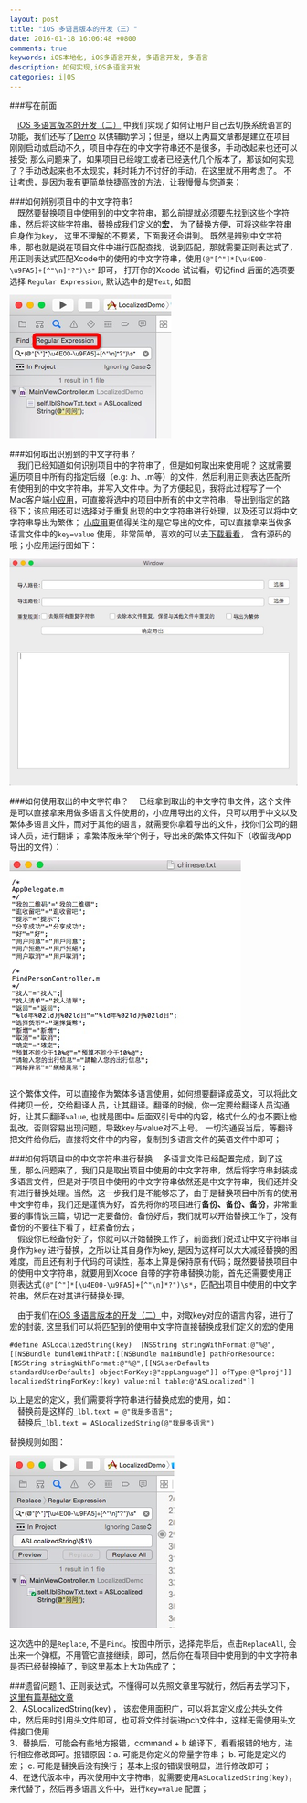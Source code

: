 ```yaml
---
layout: post
title: "iOS 多语言版本的开发（三）"
date: 2016-01-18 16:06:48 +0800
comments: true
keywords: iOS本地化, iOS多语言开发, 多语言开发, 多语言
description: 如何实现,iOS多语言开发
categories: i|OS
---
```

###写在前面

&emsp;[iOS 多语言版本的开发（二）](/blog/2016/01/15/localized02/) 中我们实现了如何让用户自己去切换系统语言的功能，我们还写了[Demo](https://github.com/Ashen-Zhao/easyLocalized) 以供辅助学习；但是，继以上两篇文章都是建立在项目刚刚启动或启动不久，项目中存在的中文字符串还不是很多，手动改起来也还可以接受; 那么问题来了，如果项目已经竣工或者已经迭代几个版本了，那该如何实现了？手动改起来也不太现实，耗时耗力不讨好的手动，在这里就不用考虑了。 不让考虑，是因为我有更简单快捷高效的方法，让我慢慢与您道来；  

###如何辨别项目中的中文字符串?  
&emsp;既然要替换项目中使用到的中文字符串，那么前提就必须要先找到这些个字符串，然后将这些字符串，替换成我们定义的**宏**， 为了替换方便，可将这些字符串自身作为`key`， 这里不理解的不要紧，下面我还会讲到。 既然是辨别中文字符串，那也就是说在项目文件中进行匹配查找，说到匹配，那就需要正则表达式了，用正则表达式匹配Xcode中的使用的中文字符串，使用`(@"[^"]*[\u4E00-\u9FA5]+[^"\n]*?")\s*` 即可， 打开你的Xcode 试试看，切记find 后面的选项要选择 `Regular Expression`, 默认选中的是`Text`, 如图  

![多语言](/images/localized301.png)  

###如何取出识别到的中文字符串？  
&emsp;我们已经知道如何识别项目中的字符串了，但是如何取出来使用呢？ 这就需要遍历项目中所有的指定后缀（e.g:  .h、.m等）的文件，然后利用正则表达匹配所有使用到的中文字符串，并写入文件中。为了方便起见，我将此过程写了一个Mac客户端[小应用](https://github.com/Ashen-Zhao/ReadChinese)，可直接将选中的项目中所有的中文字符串，导出到指定的路径下；该应用还可以选择对于重复出现的中文字符串进行处理，以及还可以将中文字符串导出为繁体； [小应用](https://github.com/Ashen-Zhao/ReadChinese)更值得关注的是它导出的文件，可以直接拿来当做多语言文件中的`key=value` 使用，非常简单，喜欢的可以去[下载看看](https://github.com/Ashen-Zhao/ReadChinese)， 含有源码的哦；小应用运行图如下：  

![多语言](/images/readChinese.jpg)  

###如何使用取出的中文字符串？
&emsp;已经拿到取出的中文字符串文件，这个文件是可以直接拿来用做多语言文件使用的，小应用导出的文件，只可以用于中文以及繁体多语言文件，而对于其他的语言，就需要你拿着导出的文件，找你们公司的翻译人员，进行翻译； 拿繁体版来举个例子，导出来的繁体文件如下（收留我App导出的文件）：  

![多语言](/images/localized303.png)  

这个繁体文件，可以直接作为繁体多语言使用，如何想要翻译成英文，可以将此文件拷贝一份，交给翻译人员，让其翻译。翻译的时候，你一定要给翻译人员沟通好，让其只翻译`value`, 也就是图中`=` 后面双引号中的内容，格式什么的也不要让他乱改，否则容易出现问题，导致key与value对不上号。 一切沟通妥当后，等翻译把文件给你后，直接将文件中的内容，复制到多语言文件的英语文件中即可；  

###如何将项目中的中文字符串进行替换
&emsp;多语言文件已经配置完成，到了这里，那么问题来了，我们只是取出项目中使用的中文字符串，然后将字符串封装成多语言文件，但是对于项目中使用的中文字符串依然还是中文字符串，我们还并没有进行替换处理。当然，这一步我们是不能够忘了，由于是替换项目中所有的使用中文字符串，我们还是谨慎为好，首先将你的项目进行**备份、备份、备份**，非常重要的事情说三篇，切记一定要备份。备份好后，我们就可以开始替换工作了，没有备份的不要往下看了，赶紧备份去；  
&emsp;假设你已经备份好了，你就可以开始替换工作了，前面我们说过让中文字符串自身作为`key` 进行替换，之所以让其自身作为key, 是因为这样可以大大减轻替换的困难度，而且还有利于代码的可读性，基本上算是保持原有代码；既然要替换项目中的使用中文字符串，就要用到Xcode 自带的字符串替换功能，首先还需要使用正则表达式`(@"[^"]*[\u4E00-\u9FA5]+[^"\n]*?")\s*`，匹配出项目中使用的中文字符串，然后在对其进行替换处理。  

&emsp;由于我们在[iOS 多语言版本的开发（二）](/blog/2016/01/15/localized02/)中，对取key对应的语言内容，进行了宏的封装, 这里我们可以将匹配到的使用中文字符直接替换成我们定义的宏的使用
<pre><code>#define ASLocalizedString(key)  [NSString stringWithFormat:@"%@", [[NSBundle bundleWithPath:[[NSBundle mainBundle] pathForResource:[NSString stringWithFormat:@"%@",[[NSUserDefaults standardUserDefaults] objectForKey:@"appLanguage"]] ofType:@"lproj"]] localizedStringForKey:(key) value:nil table:@"ASLocalized"]] </code></pre>  
以上是宏的定义，我们需要将字符串进行替换成宏的使用，如：  
&emsp;替换前是这样的`_lbl.text = @"我是多语言";`  
&emsp;替换后`_lbl.text = ASLocalizedString(@"我是多语言")`   

替换规则如图：  

![多语言](/images/localized304.png)  

这次选中的是`Replace`, 不是`Find`。按图中所示，选择完毕后，点击`ReplaceAll`, 会出来一个弹框，不用管它直接继续，即可，然后你在看项目中使用到的中文字符串是否已经替换掉了，到这里基本上大功告成了；  

###遗留问题
1、正则表达式，不懂得可以先照文章里写就行，然后再去学习下，[这里有篇基础文章](http://deerchao.net/tutorials/regex/regex.htm)  
2、ASLocalizedString(key) ， 该宏使用面积广，可以将其定义成公共头文件中，然后用时引用头文件即可，也可将文件封装进pch文件中，这样无需使用头文件接口使用  
3、替换后，可能会有些地方报错，command + b 编译下，看看报错的地方，进行相应修改即可。报错原因：a. 可能是你定义的常量字符串； b. 可能是定义的宏；  c.  可能是替换后没有换行； 基本上报的错误很明显，进行修改即可；  
4、在迭代版本中，再次使用中文字符串，就需要使用`ASLocalizedString(key)`， 来代替了，然后再多语言文件中，进行`key=value` 配置； 
